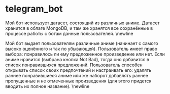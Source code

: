 # telegram_bot
Мой бот использует датасет, состоящий из различных аниме. Датасет хранится в облаге MongoDB, и там же хранятся все сохранённые в процессе работы с ботам данные пользователей. \newline

Мой бот выдает пользователям различные аниме (начинает с самого высоко оценённого и так по убывающей). Пользователь имеет право выбора: понравилось ли ему предложенное произведение или нет. Если аниме нравится (выбрана кнопка Not Bad), тогда оно добавится в список понравившихся предложений. Пользователь способен открывать список своих предпочтений и настраивать его: удалять раннее понравившиеся аниме или же наборот добавлять раннее пропущенные и не отмеченные произведения (для этого придется вводить их полное название). \newline


